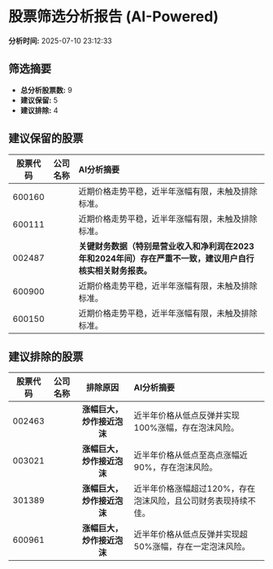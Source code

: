 # 股票筛选分析报告 (AI-Powered)

**分析时间:** 2025-07-10 23:12:33

## 筛选摘要

- **总分析股票数:** 9
- **建议保留:** 5
- **建议排除:** 4

## 建议保留的股票

| 股票代码 | 公司名称 | AI分析摘要 |
|:---:|:---:|:---|
| 600160 |  | 近期价格走势平稳，近半年涨幅有限，未触及排除标准。 |
| 600111 |  | 近期价格走势平稳，近半年涨幅有限，未触及排除标准。 |
| 002487 |  | **关键财务数据（特别是营业收入和净利润在2023年和2024年间）存在严重不一致，建议用户自行核实相关财务报表。** |
| 600900 |  | 近期价格走势平稳，近半年涨幅有限，未触及排除标准。 |
| 600150 |  | 近期价格走势平稳，近半年涨幅有限，未触及排除标准。 |

## 建议排除的股票

| 股票代码 | 公司名称 | 排除原因 | AI分析摘要 |
|:---:|:---:|:---:|:---|
| 002463 |  | **涨幅巨大，炒作接近泡沫** | 近半年价格从低点反弹并实现100%涨幅，存在泡沫风险。 |
| 003021 |  | **涨幅巨大，炒作接近泡沫** | 近半年价格从低点至高点涨幅近90%，存在泡沫风险。 |
| 301389 |  | **涨幅巨大，炒作接近泡沫** | 近半年价格涨幅超过120%，存在泡沫风险，且公司财务表现持续不佳。 |
| 600961 |  | **涨幅巨大，炒作接近泡沫** | 近半年价格从低点反弹并实现超50%涨幅，存在一定泡沫风险。 |

